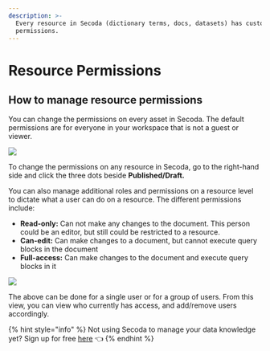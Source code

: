 ```yaml
---
description: >-
  Every resource in Secoda (dictionary terms, docs, datasets) has customizable
  permissions.
---
```


# Resource Permissions

## **How to manage resource permissions** <a href="#h_3a4bfd6458" id="h_3a4bfd6458"></a>

You can change the permissions on every asset in Secoda. The default permissions are for everyone in your workspace that is not a guest or viewer.&#x20;

![](<https://secoda-public-media-assets.s3.amazonaws.com/Group 597.png>)

To change the permissions on any resource in Secoda, go to the right-hand side and click the three dots beside **Published/Draft.**&#x20;

You can also manage additional roles and permissions on a resource level to dictate what a user can do on a resource. The different permissions include:

* **Read-only:** Can not make any changes to the document. This person could be an editor, but still could be restricted to a resource.
* **Can-edit:** Can make changes to a document, but cannot execute query blocks in the document
* **Full-access:** Can make changes to the document and execute query blocks in it

![](<https://secoda-public-media-assets.s3.amazonaws.com/Screen Shot 2022-06-13 at 12.14.10 PM.png>)



The above can be done for a single user or for a group of users. From this view, you can view who currently has access, and add/remove users accordingly.&#x20;

{% hint style="info" %}
Not using Secoda to manage your data knowledge yet? Sign up for free [here](https://app.secoda.co) 👈
{% endhint %}

